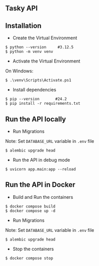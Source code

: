 ## Tasky API

## Installation

- Create the Virtual Environment

```
$ python --version     #3.12.5
$ python -m venv venv
```

- Activate the Virtual Environment

On Windows:

```
$ .\venv\Scripts\Activate.ps1
```

- Install dependencies

```
$ pip --version       #24.2
$ pip install -r requirements.txt
```

## Run the API locally
- Run Migrations

Note: Set `DATABASE_URL` variable in `.env` file

```
$ alembic upgrade head
```

- Run the API in debug mode

```
$ uvicorn app.main:app --reload
```

## Run the API in Docker

- Build and Run the containers

```
$ docker compose build
$ docker compose up -d
```

- Run Migrations

Note: Set `DATABASE_URL` variable in `.env` file

```
$ alembic upgrade head
```

- Stop the containers

```
$ docker compose stop
```